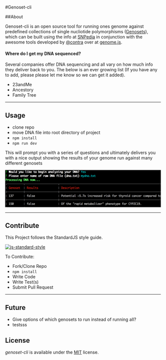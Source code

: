 #Genoset-cli


##About

Genoset-cli is an open source tool for running ones genome against predefined collections of single nucliotide polymorphisms ([Genosets](https://www.npmjs.com/search?q=genoset)), which can be built using the info at [SNPedia](http://www.snpedia.com/index.php/Genoset) in conjunction with the awesome tools developed by [@contra](https://twitter.com/contrahacks) over at [genome.js](https://github.com/genomejs/).

#### Where do I get my DNA sequenced?

Several companies offer DNA sequencing and all vary on how much info they deliver back to you. The below is an ever growing list (If you have any to add, please please let me know so we can get it added).

- 23andMe
- Ancestory
- Family Tree

-----

## Usage
- clone repo
- move DNA file into root directory of project
- `npm install`
- `npm run dev`

This will prompt you with a series of questions and ultimately delivers you with a nice output showing the results of your genome run against many different genosets

![genoset](https://github.com/kevincol54/picture-stash/blob/master/genoset-cli.png)

-----

## Contribute

This Project follows the StandardJS style guide.

[![js-standard-style](https://cdn.rawgit.com/feross/standard/master/badge.svg)](https://github.com/feross/standard)

To Contribute:

- Fork/Clone Repo
- `npm install`
- Write Code
- Write Test(s)
- Submit Pull Request

-----


## Future

- Give options of which genosets to run instead of running all?
- testsss

## License

_genoset-cli_ is available under the [MIT](https://mths.be/mit) license.


